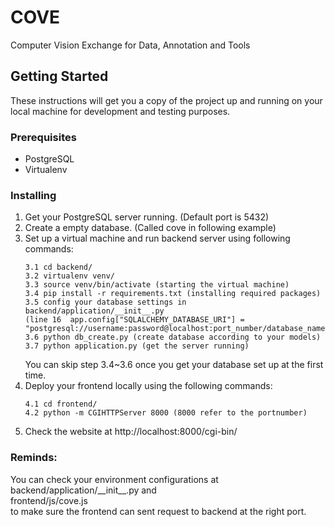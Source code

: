 # COVE
Computer Vision Exchange for Data, Annotation and Tools

## Getting Started

These instructions will get you a copy of the project up and running on your local machine for development and testing purposes.

### Prerequisites
* PostgreSQL
* Virtualenv


### Installing

1. Get your PostgreSQL server running. (Default port is 5432)
2. Create a empty database. (Called cove in following example)
3. Set up a virtual machine and run backend server using following commands:
   ```
   3.1 cd backend/   
   3.2 virtualenv venv/  
   3.3 source venv/bin/activate (starting the virtual machine) 
   3.4 pip install -r requirements.txt (installing required packages)  
   3.5 config your database settings in backend/application/__init__.py
   (line 16  app.config["SQLALCHEMY_DATABASE_URI"] = "postgresql://username:password@localhost:port_number/database_name") 
   3.6 python db_create.py (create database according to your models) 
   3.7 python application.py (get the server running)
   ```
   You can skip step 3.4~3.6 once you get your database set up at the first time.
4. Deploy your frontend locally using the following commands:
   ```
   4.1 cd frontend/   
   4.2 python -m CGIHTTPServer 8000 (8000 refer to the portnumber)
   ```
5. Check the website at http://localhost:8000/cgi-bin/

### Reminds:
You can check your environment configurations at  
backend/application/\_\_init\_\_.py and  
frontend/js/cove.js  
to make sure the frontend can sent request to backend at the right port.

